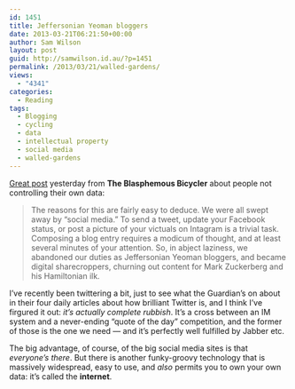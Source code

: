 ```yaml
---
id: 1451
title: Jeffersonian Yeoman bloggers
date: 2013-03-21T06:21:50+00:00
author: Sam Wilson
layout: post
guid: http://samwilson.id.au/?p=1451
permalink: /2013/03/21/walled-gardens/
views:
  - "4341"
categories:
  - Reading
tags:
  - Blogging
  - cycling
  - data
  - intellectual property
  - social media
  - walled-gardens
---
```

[Great post](http://bonius.com/blog/2013/03/19/eff-the-cloud "¡Viva la Bike Blogosphere!") yesterday from **The Blasphemous Bicycler** about people not controlling their own data:

<blockquote cite="http://bonius.com/blog/2013/03/19/eff-the-cloud" title="¡Viva la Bike Blogosphere!">
  <p>
    The reasons for this are fairly easy to deduce. We were all swept away by “social media.” To send a tweet, update your Facebook status, or post a picture of your victuals on Intagram is a trivial task. Composing a blog entry requires a modicum of thought, and at least several minutes of your attention. So, in abject laziness, we abandoned our duties as Jeffersonian Yeoman bloggers, and became digital sharecroppers, churning out content for Mark Zuckerberg and his Hamiltonian ilk.
  </p>
</blockquote>

I&#8217;ve recently been twittering a bit, just to see what the Guardian&#8217;s on about in their four daily articles about how brilliant Twitter is, and I think I&#8217;ve firgured it out: _it&#8217;s actually complete rubbish_. It&#8217;s a cross between an IM system and a never-ending &#8220;quote of the day&#8221; competition, and the former of those is the one we need — and it&#8217;s perfectly well fulfilled by Jabber etc.

The big advantage, of course, of the big social media sites is that _everyone&#8217;s there_. But there is another funky-groovy technology that is massively widespread, easy to use, and _also_ permits you to own your own data: it&#8217;s called the **internet**.